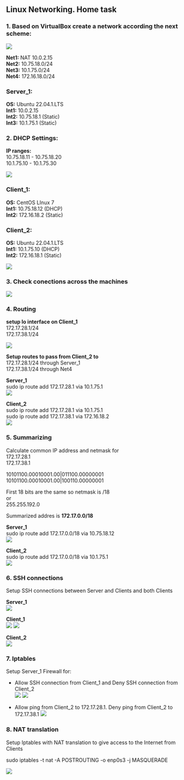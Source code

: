 ## Linux Networking. Home task

### 1. Based on VirtualBox create a network according the next scheme:

![](https://github.com/silver2mike/EPAM-OnlineUA-Cloud-DevOps-Fundamentals-Autumn-2022/blob/main/L1/Linux-Network/png/Screenshot_1.png)

**Net1:** NAT 10.0.2.15  
**Net2:** 10.75.18.0/24  
**Net3:** 10.1.75.0/24  
**Net4:** 172.16.18.0/24   

### Server_1:

**OS:** Ubuntu 22.04.1.LTS  
**Int1:** 10.0.2.15  
**Int2:** 10.75.18.1 (Static)  
**Int3:** 10.1.75.1 (Static)

### 2. DHCP Settings:

**IP ranges:**  
10.75.18.11 - 10.75.18.20  
10.1.75.10 - 10.1.75.30  

![](https://github.com/silver2mike/EPAM-OnlineUA-Cloud-DevOps-Fundamentals-Autumn-2022/blob/main/L1/Linux-Network/png/Screenshot_3.jpg)

### Client_1:

**OS:** CentOS LInux 7  
**Int1:** 10.75.18.12 (DHCP)  
**Int2:** 172.16.18.2 (Static)

### Client_2:

**OS:** Ubuntu 22.04.1.LTS  
**Int1:** 10.1.75.10 (DHCP)  
**Int2:** 172.16.18.1 (Static)

![](https://github.com/silver2mike/EPAM-OnlineUA-Cloud-DevOps-Fundamentals-Autumn-2022/blob/main/L1/Linux-Network/png/Screenshot_2.jpg)

### 3. Check conections across the machines

![](https://github.com/silver2mike/EPAM-OnlineUA-Cloud-DevOps-Fundamentals-Autumn-2022/blob/main/L1/Linux-Network/png/ping_check.jpg)

### 4. Routing

**setup lo interface on Client_1**  
172.17.28.1/24  
172.17.38.1/24  

![](https://github.com/silver2mike/EPAM-OnlineUA-Cloud-DevOps-Fundamentals-Autumn-2022/blob/main/L1/Linux-Network/png/task41.jpg)

**Setup routes to pass from Client_2 to**   
172.17.28.1/24 through Server_1  
172.17.38.1/24 through Net4  

**Server_1**  
sudo ip route add 172.17.28.1 via 10.1.75.1  
![](https://github.com/silver2mike/EPAM-OnlineUA-Cloud-DevOps-Fundamentals-Autumn-2022/blob/main/L1/Linux-Network/png/task4serv.jpg)

**Client_2**  
sudo ip route add 172.17.28.1 via 10.1.75.1  
sudo ip route add 172.17.38.1 via 172.16.18.2  
![](https://github.com/silver2mike/EPAM-OnlineUA-Cloud-DevOps-Fundamentals-Autumn-2022/blob/main/L1/Linux-Network/png/task4cl2.jpg)

### 5. Summarizing
Calculate common IP address and netmask for  
172.17.28.1  
172.17.38.1  

10101100.00010001.00|011100.00000001  
10101100.00010001.00|100110.00000001  

First 18 bits are the same so netmask is /18   
or  
255.255.192.0  

Summarized addres is **172.17.0.0/18**  

**Server_1**  
sudo ip route add 172.17.0.0/18 via 10.75.18.12   
![](https://github.com/silver2mike/EPAM-OnlineUA-Cloud-DevOps-Fundamentals-Autumn-2022/blob/main/L1/Linux-Network/png/task5serv.jpg)

**Client_2**  
sudo ip route add 172.17.0.0/18 via 10.1.75.1  
![](https://github.com/silver2mike/EPAM-OnlineUA-Cloud-DevOps-Fundamentals-Autumn-2022/blob/main/L1/Linux-Network/png/task5cl2.jpg)

### 6. SSH connections

Setup SSH connections between Server and Clients and both Clients  

**Server_1**  
![](https://github.com/silver2mike/EPAM-OnlineUA-Cloud-DevOps-Fundamentals-Autumn-2022/blob/main/L1/Linux-Network/png/ssh-server.jpg)

**Client_1**  
![](https://github.com/silver2mike/EPAM-OnlineUA-Cloud-DevOps-Fundamentals-Autumn-2022/blob/main/L1/Linux-Network/png/ssh-c1-server.jpg)
![](https://github.com/silver2mike/EPAM-OnlineUA-Cloud-DevOps-Fundamentals-Autumn-2022/blob/main/L1/Linux-Network/png/ssh-c1-c2.jpg)

**Client_2**  
![](https://github.com/silver2mike/EPAM-OnlineUA-Cloud-DevOps-Fundamentals-Autumn-2022/blob/main/L1/Linux-Network/png/ssh-c2.jpg)

### 7. Iptables  
Setup Server_1 Firewall for:  
- Allow SSH connection from Client_1 and Deny SSH connection from Client_2  
![](https://github.com/silver2mike/EPAM-OnlineUA-Cloud-DevOps-Fundamentals-Autumn-2022/blob/main/L1/Linux-Network/png/task61.jpg)
![](https://github.com/silver2mike/EPAM-OnlineUA-Cloud-DevOps-Fundamentals-Autumn-2022/blob/main/L1/Linux-Network/png/task6.jpg)

- Allow ping from Client_2 to 172.17.28.1. Deny ping from Client_2 to 172.17.38.1
![](https://github.com/silver2mike/EPAM-OnlineUA-Cloud-DevOps-Fundamentals-Autumn-2022/blob/main/L1/Linux-Network/png/task62.jpg)

### 8. NAT translation 
Setup Iptables with NAT translation to give access to the Internet from Clients

sudo iptables -t nat -A POSTROUTING -o enp0s3 -j MASQUERADE

![](https://github.com/silver2mike/EPAM-OnlineUA-Cloud-DevOps-Fundamentals-Autumn-2022/blob/main/L1/Linux-Network/png/task8.jpg)

